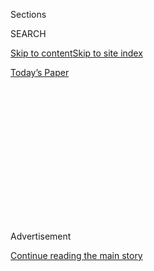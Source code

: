 <div id="app">

<div>

<div>

<div>

<div class="NYTAppHideMasthead css-1q2w90k e1suatyy0">

<div class="section css-ui9rw0 e1suatyy2">

<div class="css-eph4ug er09x8g0">

<div class="css-6n7j50">

</div>

<span class="css-1dv1kvn">Sections</span>

<div class="css-10488qs">

<span class="css-1dv1kvn">SEARCH</span>

</div>

[Skip to content](#site-content)[Skip to site
index](#site-index)

</div>

<div class="css-10698na e1huz5gh0">

</div>

</div>

<div id="masthead-bar-one" class="section hasLinks css-15hmgas e1csuq9d3">

<div class="css-uqyvli e1csuq9d0">

</div>

<div class="css-1uqjmks e1csuq9d1">

</div>

<div class="css-9e9ivx">

[](https://myaccount.nytimes.com/auth/login?response_type=cookie&client_id=vi)

</div>

<div class="css-1bvtpon e1csuq9d2">

[Today’s
Paper](https://www.nytimes.com/section/todayspaper)

</div>

</div>

</div>

</div>

<div data-aria-hidden="false">

<div id="site-content" data-role="main">

<div>

<div class="css-1aor85t" style="opacity:0.000000001;z-index:-1;visibility:hidden">

<div class="css-1hqnpie">

<div class="css-epjblv">

<span class="css-17xtcya">[Opinion](/section/opinion)</span><span class="css-x15j1o">|</span><span class="css-fwqvlz">Presidential
Debates Could Be Much More
Imaginative</span>

</div>

<div class="css-k008qs">

<div class="css-1iwv8en">

<span class="css-18z7m18"></span>

<div>

</div>

</div>

<span class="css-1n6z4y">https://nyti.ms/38XZoU6</span>

<div class="css-1705lsu">

<div class="css-4xjgmj">

<div class="css-4skfbu" data-role="toolbar" data-aria-label="Social Media Share buttons, Save button, and Comments Panel with current comment count" data-testid="share-tools">

  - 
  - 
  - 
  - 
    
    <div class="css-6n7j50">
    
    </div>

  - 

</div>

</div>

</div>

</div>

</div>

</div>

<div id="NYT_TOP_BANNER_REGION" class="css-13pd83m">

</div>

<div id="top-wrapper" class="css-1sy8kpn">

<div id="top-slug" class="css-l9onyx">

Advertisement

</div>

[Continue reading the main
story](#after-top)

<div class="ad top-wrapper" style="text-align:center;height:100%;display:block;min-height:250px">

<div id="top" class="place-ad" data-position="top" data-size-key="top">

</div>

</div>

<div id="after-top">

</div>

</div>

<div>

<div class="css-v5btjw etb61u70">

<div class="css-v05ibm etb61u71">

[Opinion](/section/opinion)

</div>

</div>

<div id="sponsor-wrapper" class="css-1hyfx7x">

<div id="sponsor-slug" class="css-19vbshk">

Supported by

</div>

[Continue reading the main
story](#after-sponsor)

<div id="sponsor" class="ad sponsor-wrapper" style="text-align:center;height:100%;display:block">

</div>

<div id="after-sponsor">

</div>

</div>

<div class="css-186x18t">

</div>

<div class="css-1vkm6nb ehdk2mb0">

# Presidential Debates Could Be Much More Imaginative

</div>

In the age of quizzes, “The Great British Baking Show” and access to
experts all over the world, we don’t have to settle for the traditional
televised debate format.

<div class="css-18e8msd">

<div class="css-vp77d3 epjyd6m0">

<div class="css-1baulvz">

By <span class="css-1baulvz last-byline" itemprop="name">Malka
Older</span>

<div class="css-8atqhb">

Dr. Older is a sociologist and science fiction author.

</div>

</div>

</div>

  - Dec. 19,
    2019

  - 
    
    <div class="css-4xjgmj">
    
    <div class="css-d8bdto" data-role="toolbar" data-aria-label="Social Media Share buttons, Save button, and Comments Panel with current comment count" data-testid="share-tools">
    
      - 
      - 
      - 
      - 
        
        <div class="css-6n7j50">
        
        </div>
    
      - 
    
    </div>
    
    </div>

</div>

<div class="css-79elbk" data-testid="photoviewer-wrapper">

<div class="css-z3e15g" data-testid="photoviewer-wrapper-hidden">

</div>

<div class="css-1a48zt4 ehw59r15" data-testid="photoviewer-children">

![<span class="css-16f3y1r e13ogyst0" data-aria-hidden="true">A monitor
in the press room at the Democratic primary debate in Miami, last
June.</span><span class="css-cnj6d5 e1z0qqy90" itemprop="copyrightHolder"><span class="css-1ly73wi e1tej78p0">Credit...</span><span><span>Damon
Winter/The New York
Times</span></span></span>](https://static01.nyt.com/images/2019/12/19/opinion/19Older2/merlin_157865358_af8444a3-cd5c-45a0-9e16-f5f2fc875fc8-articleLarge.jpg?quality=75&auto=webp&disable=upscale)

</div>

</div>

</div>

<div class="section meteredContent css-1r7ky0e" name="articleBody" itemprop="articleBody">

<div class="css-1fanzo5 StoryBodyCompanionColumn">

<div class="css-53u6y8">

The candidate debates have become such a fixture of presidential
elections in the United States that it’s easy to imagine them as
inevitable and unchangeable components of our democratic process. But as
we examine our democratic traditions in this fraught campaign cycle, we
should take a step back and consider whether, in this age of online
quizzes, audience-voted competition shows and [Reddit
AMAs](https://www.reddit.com/r/IAmA/), we could find better ways to
figure out which politicians we want to vote for.

In theory, debates are supposed to help us distinguish among
presidential candidates. There is some expectation that, forced to
respond immediately to questions and pushed into adversarial situations,
the candidates will reveal something more about themselves or their
policies than they do in prepared speeches, taped spots or tweets. In
this idealization, a debate should allow different viewpoints not only
to be heard but also to challenge one another.

Unfortunately, today’s debates rarely accomplish that — they are run as
spectacles, curated more for television ratings than for any benefit to
democracy. The debates stud our presidential elections like commas in a
run-on sentence, punctuating without full stops. Every month or so, we
are treated to a ramping up of excitement, breathless speculation and
predictions, and a selection of customized graphics that swoop onto
television screens. Then, during the debates, candidates are given
extremely short response times (75 seconds\!) and questions designed to
elicit controversial responses and clickbait sound bites. The events
themselves are almost immediately overwritten by successive layers of
spin and punditry — in real-time on Twitter, immediately post-debate on
television and online, the next morning in print and later in the polls.

The paradox is that the value of debates comes from that very condition
of spectacle. In this era of the attention economy, an event, however
manufactured, is one of the few ways to ensure any kind of collective
focus. The scarcity of camera time to be divided among the candidates
increases the value of that time. It has also led to one of the more
persistent and baffling metrics to come out of these debates, as media
sites and pundits obsessively measure and rank the minutes each
candidate has spoken. (Is it a good thing to talk a lot, because you’re
dominating the conversation? A bad thing, because you’re dominating the
conversation? Or entirely the fault of the presumably biased
moderators?)

</div>

</div>

<div class="css-1fanzo5 StoryBodyCompanionColumn">

<div class="css-53u6y8">

With many millions of dollars traded for the privileges of hosting the
debates and advertising during them, the point becomes more about making
the audience available to corporations than about making the candidates
available to the audience. The debates are, in part, advertisements for
the medium. The moderators are almost always journalists from the
channel or outlet hosting the debate, and not, for example,
constitutional lawyers, or presidential historians, or economists, or
tax policy experts, or foreign policy academics or climate scientists.
Why not have a debate moderated by a panel of governors and mayors, or
former congressional aides, or soldiers or data privacy activists?

It’s true that we occasionally do get seemingly unscripted moments in
presidential debates. But those moments reveal, at best, candidates’
capacity to think on their feet, not in a moment of national crisis, but
on television under high-powered lights, a live audience and time
limits. It’s not an entirely irrelevant skill for a chief executive, but
it’s also not the only one we should be testing. What about the need to
read and absorb a great deal of information quickly and make decisions
about it? Or manage a staff of experts? Or communicate diplomatically
with foreign leaders? Imagine a series of debates in which each
candidate, surrounded by a handful of chosen staff members, competed to
prepare and persuade us of a policy proposal based on a surprise
scenario rolled out by the moderators, a kind of “The Great British
Baking Show” for politics. Or a briefing book challenge, ranking
candidates by their executive summaries after 15 minutes of on-camera
skimming.

There are so many possible solutions to the problems that plague today’s
debates. They could be hosted and managed by organizations that are not
in the profit business (hello, C-Span). We could remove the video
component of debates, using still photos or nothing at all, to remove
the attention to clothes (especially those of female candidates),
hairstyles, shakes and sweats. We could make the debates boring,
allowing candidates to drone on and on. Alternatively, we could ensure
that all existing information about their platforms and proposals is
readily available online, by mail or to watch at an earlier time, and
allow only talks that add something new to the discussion.

Part of the problem is that we haven’t really decided what we’re looking
for in a president, a position that combines head of state with chief
executive. We are interested in certain kinds of personality or
character traits while disclaiming the importance of others. We claim to
want managerial competence, but evidence of that rarely makes it into
any part of a campaign. We might care about their policy choices, but
it’s hard for most laypeople to gauge how successful a candidate is
likely to be at instituting those policies in our complicated government
structure. We want candidates who are polished and media-ready, but also
distrust them, worrying that they’ve been through too many focus groups
and consultants to show us their real selves.

Televised debates thrive in this gray area, playing off the celebrity
aura of candidates and sensationalizing superficial flaws while getting
virtue points for participating in the democratic process. They pretend
they are doing a civic service, while pivoting the process entirely to
their own interests — something that could be said about many of the
actors in our political ecosystem. And they’re staggeringly
unimaginative about how they do it. Our world is full of dazzling
potential for effectively communicating information; we should be
harnessing some of it for our elections.

Malka Older ([@m\_older](https://twitter.com/m_older)) is an affiliated
research fellow with the Center for the Sociology of Organizations at
the Paris Institute of Political Studies. She is the author of [“The
Centenal Cycle”
trilogy](https://publishing.tor.com/infomocracy-malkaolder/9780765392367/)
and the short story collection [“ … and Other
Disasters.”](http://www.masonjarpress.xyz/chapbooks-1/and-other-disasters)

*The Times is committed to publishing* [*a diversity of
letters*](https://www.nytimes.com/2019/01/31/opinion/letters/letters-to-editor-new-york-times-women.html)
*to the editor. We’d like to hear what you think about this or any of
our articles. Here are some*
[*tips*](https://help.nytimes.com/hc/en-us/articles/115014925288-How-to-submit-a-letter-to-the-editor)*.
And here’s our email:*
[*letters@nytimes.com*](mailto:letters@nytimes.com)*.*

*Follow The New York Times Opinion section on*
[*Facebook*](https://www.facebook.com/nytopinion)*,* [*Twitter
(@NYTopinion)*](http://twitter.com/NYTOpinion) *and*
[*Instagram*](https://www.instagram.com/nytopinion/)*.*

</div>

</div>

</div>

<div>

</div>

<div>

</div>

<div>

</div>

<div>

<div id="bottom-wrapper" class="css-1ede5it">

<div id="bottom-slug" class="css-l9onyx">

Advertisement

</div>

[Continue reading the main
story](#after-bottom)

<div id="bottom" class="ad bottom-wrapper" style="text-align:center;height:100%;display:block;min-height:90px">

</div>

<div id="after-bottom">

</div>

</div>

</div>

</div>

</div>

## Site Index

<div>

</div>

## Site Information Navigation

  - [© <span>2020</span> <span>The New York Times
    Company</span>](https://help.nytimes.com/hc/en-us/articles/115014792127-Copyright-notice)

<!-- end list -->

  - [NYTCo](https://www.nytco.com/)
  - [Contact
    Us](https://help.nytimes.com/hc/en-us/articles/115015385887-Contact-Us)
  - [Work with us](https://www.nytco.com/careers/)
  - [Advertise](https://nytmediakit.com/)
  - [T Brand Studio](http://www.tbrandstudio.com/)
  - [Your Ad
    Choices](https://www.nytimes.com/privacy/cookie-policy#how-do-i-manage-trackers)
  - [Privacy](https://www.nytimes.com/privacy)
  - [Terms of
    Service](https://help.nytimes.com/hc/en-us/articles/115014893428-Terms-of-service)
  - [Terms of
    Sale](https://help.nytimes.com/hc/en-us/articles/115014893968-Terms-of-sale)
  - [Site
    Map](https://spiderbites.nytimes.com)
  - [Help](https://help.nytimes.com/hc/en-us)
  - [Subscriptions](https://www.nytimes.com/subscription?campaignId=37WXW)

</div>

</div>

</div>

</div>
